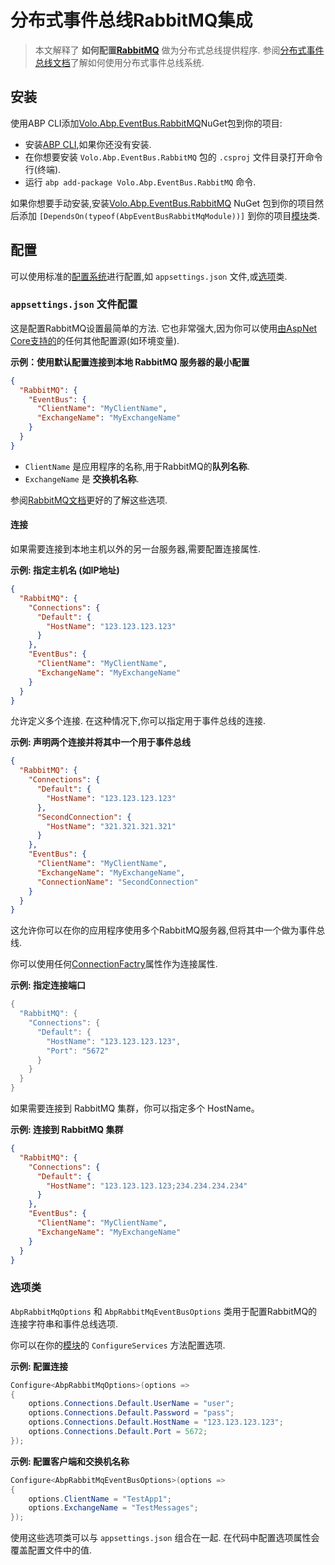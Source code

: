# 分布式事件总线RabbitMQ集成

> 本文解释了 **如何配置[RabbitMQ](https://www.rabbitmq.com/)** 做为分布式总线提供程序. 参阅[分布式事件总线文档](Distributed-Event-Bus.md)了解如何使用分布式事件总线系统.

## 安装

使用ABP CLI添加[Volo.Abp.EventBus.RabbitMQ](https://www.nuget.org/packages/Volo.Abp.EventBus.RabbitMQ)NuGet包到你的项目:

* 安装[ABP CLI](https://docs.abp.io/en/abp/latest/CLI),如果你还没有安装.
* 在你想要安装 `Volo.Abp.EventBus.RabbitMQ` 包的 `.csproj` 文件目录打开命令行(终端).
* 运行 `abp add-package Volo.Abp.EventBus.RabbitMQ` 命令.

如果你想要手动安装,安装[Volo.Abp.EventBus.RabbitMQ](https://www.nuget.org/packages/Volo.Abp.EventBus.RabbitMQ) NuGet 包到你的项目然后添加 `[DependsOn(typeof(AbpEventBusRabbitMqModule))]` 到你的项目[模块](Module-Development-Basics.md)类.

## 配置

可以使用标准的[配置系统](Configuration.md)进行配置,如 `appsettings.json` 文件,或[选项](Options.md)类.

### `appsettings.json` 文件配置

这是配置RabbitMQ设置最简单的方法. 它也非常强大,因为你可以使用[由AspNet Core支持的](https://docs.microsoft.com/en-us/aspnet/core/fundamentals/configuration/)的任何其他配置源(如环境变量).

**示例：使用默认配置连接到本地 RabbitMQ 服务器的最小配置**

````json
{
  "RabbitMQ": {
    "EventBus": {
      "ClientName": "MyClientName",
      "ExchangeName": "MyExchangeName"
    }
  }
}
````

* `ClientName` 是应用程序的名称,用于RabbitMQ的**队列名称**.
* `ExchangeName` 是 **交换机名称**.

参阅[RabbitMQ文档](https://www.rabbitmq.com/dotnet-api-guide.html#exchanges-and-queues)更好的了解这些选项.

#### 连接

如果需要连接到本地主机以外的另一台服务器,需要配置连接属性.

**示例: 指定主机名 (如IP地址)**

````json
{
  "RabbitMQ": {
    "Connections": {
      "Default": {
        "HostName": "123.123.123.123"
      }
    },
    "EventBus": {
      "ClientName": "MyClientName",
      "ExchangeName": "MyExchangeName"
    }
  }
}
````

允许定义多个连接. 在这种情况下,你可以指定用于事件总线的连接.

**示例: 声明两个连接并将其中一个用于事件总线**

````json
{
  "RabbitMQ": {
    "Connections": {
      "Default": {
        "HostName": "123.123.123.123"
      },
      "SecondConnection": {
        "HostName": "321.321.321.321"
      }
    },
    "EventBus": {
      "ClientName": "MyClientName",
      "ExchangeName": "MyExchangeName",
      "ConnectionName": "SecondConnection"
    }
  }
}
````

这允许你可以在你的应用程序使用多个RabbitMQ服务器,但将其中一个做为事件总线.

你可以使用任何[ConnectionFactry](http://rabbitmq.github.io/rabbitmq-dotnet-client/api/RabbitMQ.Client.ConnectionFactory.html#properties)属性作为连接属性.

**示例: 指定连接端口**

````csharp
{
  "RabbitMQ": {
    "Connections": {
      "Default": {
        "HostName": "123.123.123.123",
        "Port": "5672"
      }
    }
  }
}
````

如果需要连接到 RabbitMQ 集群，你可以指定多个 HostName。

**示例: 连接到 RabbitMQ 集群**

```json
{
  "RabbitMQ": {
    "Connections": {
      "Default": {
        "HostName": "123.123.123.123;234.234.234.234"
      }
    },
    "EventBus": {
      "ClientName": "MyClientName",
      "ExchangeName": "MyExchangeName"
    }
  }
}
```

### 选项类

`AbpRabbitMqOptions` 和 `AbpRabbitMqEventBusOptions` 类用于配置RabbitMQ的连接字符串和事件总线选项.

你可以在你的[模块](Module-Development-Basics.md)的 `ConfigureServices` 方法配置选项.

**示例: 配置连接**

````csharp
Configure<AbpRabbitMqOptions>(options =>
{
    options.Connections.Default.UserName = "user";
    options.Connections.Default.Password = "pass";
    options.Connections.Default.HostName = "123.123.123.123";
    options.Connections.Default.Port = 5672;
});
````

**示例: 配置客户端和交换机名称**

````csharp
Configure<AbpRabbitMqEventBusOptions>(options =>
{
    options.ClientName = "TestApp1";
    options.ExchangeName = "TestMessages";
});
````

使用这些选项类可以与 `appsettings.json` 组合在一起. 在代码中配置选项属性会覆盖配置文件中的值.
